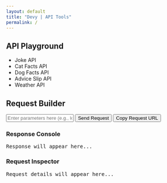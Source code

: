 ```yaml
---
layout: default
title: "Devy | API Tools"
permalink: /
---
```

<html lang="en">
<head>
  <meta charset="UTF-8">
  <meta name="viewport" content="width=device-width, initial-scale=1.0">
  <title>API Playground</title>
  <link rel="stylesheet" href="styles.css">
</head>
<body>
  <div class="container">
    <!-- Sidebar -->
    <div class="sidebar">
      <h2>API Playground</h2>
      <ul>
        <li onclick="selectAPI('joke')">Joke API</li>
        <li onclick="selectAPI('catfact')">Cat Facts API</li>
        <li onclick="selectAPI('dogfact')">Dog Facts API</li>
        <li onclick="selectAPI('advice')">Advice Slip API</li>
        <li onclick="selectAPI('weather')">Weather API</li>
      </ul>
    </div>
    <!-- Main Content -->
    <div class="main">
      <h2>Request Builder</h2>
      <div class="request-builder">
        <input type="text" id="param" placeholder="Enter parameters here (e.g., location)">
        <button onclick="sendRequest()">Send Request</button>
        <button onclick="copyToClipboard()">Copy Request URL</button>
      </div>
      <!-- Weather API Key Input -->
      <div id="weather-key-container" style="display:none;">
        <label for="weather-api-key">Enter your OpenWeather API Key:</label>
        <input type="text" id="weather-api-key" placeholder="API Key" />
      </div>
      <!-- Joke Type Selection -->
      <div id="joke-type-container" style="display:none;">
        <label for="joke-type">Select Joke Type:</label>
        <select id="joke-type">
          <option value="programming">Programming</option>
          <option value="general">General</option>
        </select>
      </div>
      <!-- Warning for Weather API -->
      <div id="key-warning" style="display:none; background-color: #f8d7da; color: #721c24; padding: 10px; margin-top: 10px; border-radius: 5px;">
        <strong>Notice:</strong> The Weather API requires your own API key. Please provide one when making a request.
      </div>
      <div class="response-container">
        <div class="response-console">
          <h3>Response Console</h3>
          <pre id="response">Response will appear here...</pre>
        </div>
        <div class="inspector">
          <h3>Request Inspector</h3>
          <pre id="request-details">Request details will appear here...</pre>
        </div>
      </div>
    </div>
  </div>

  <script src="script.js"></script>
</body>
</html>

